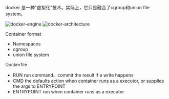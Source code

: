 docker 是一种"虚拟化"技术。实际上，它只是融合了cgroup和union file system。


![docker-engine](https://docs.docker.com/engine/images/engine-components-flow.png)
![docker-architecture](https://docs.docker.com/engine/images/architecture.svg)

Container format
* Namespaces
* cgroup
* union file system

Dockerfile

* RUN         run command、commit the result if a write happens
* CMD         the defaults action when container runs as a executor, or supplies the args to ENTRYPOINT
* ENTRYPOINT  run when container runs as a executor